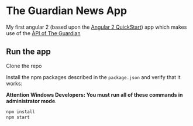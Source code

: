 # The Guardian News App 

My first angular 2 (based upon the <a href="https://github.com/angular/quickstart" target="_blank">Angular 2 QuickStart</a>) app which makes use of the <a href="http://open-platform.theguardian.com/" target="_blank">API of The Guardian</a>

## Run the app

Clone the repo

Install the npm packages described in the `package.json` and verify that it works:

**Attention Windows Developers:  You must run all of these commands in administrator mode**.

```bash
npm install
npm start
```